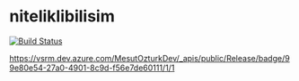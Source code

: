 # niteliklibilisim

[![Build Status](https://dev.azure.com/MesutOzturkDev/NitelikliBilisim/_apis/build/status/niteliklibilisim%20-%201%20-%20CI?branchName=master)](https://dev.azure.com/MesutOzturkDev/NitelikliBilisim/_build/latest?definitionId=8&branchName=master)


https://vsrm.dev.azure.com/MesutOzturkDev/_apis/public/Release/badge/99e80e54-27a0-4901-8c9d-f56e7de60111/1/1